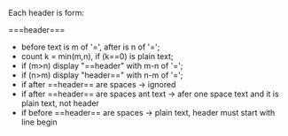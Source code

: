 Each header is form:

===header===

* before text is m of '=', after is n of '='; 
* count k = min(m,n), if (k==0) is plain text;
* if (m>n) display "==header" with m-n of '=';
* if (n>m) display "header==" with n-m of '=';
* if after ==header== are spaces -> ignored
* if after ==header== are spaces ant text -> afer one space text 
and it is plain text, not header
* if before ==header== are spaces -> plain text, header must start with 
line begin